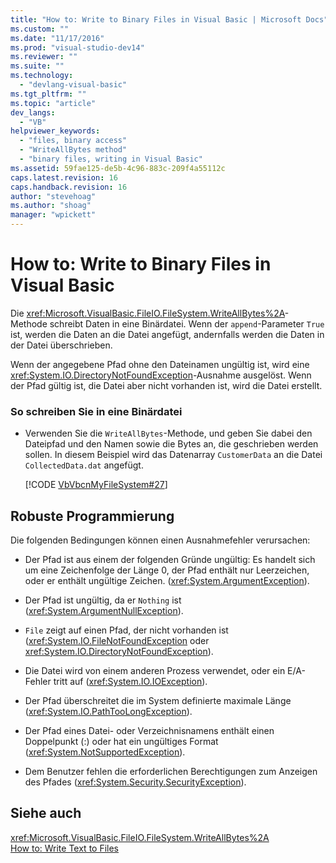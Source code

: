 ```yaml
---
title: "How to: Write to Binary Files in Visual Basic | Microsoft Docs"
ms.custom: ""
ms.date: "11/17/2016"
ms.prod: "visual-studio-dev14"
ms.reviewer: ""
ms.suite: ""
ms.technology: 
  - "devlang-visual-basic"
ms.tgt_pltfrm: ""
ms.topic: "article"
dev_langs: 
  - "VB"
helpviewer_keywords: 
  - "files, binary access"
  - "WriteAllBytes method"
  - "binary files, writing in Visual Basic"
ms.assetid: 59fae125-de5b-4c96-883c-209f4a55112c
caps.latest.revision: 16
caps.handback.revision: 16
author: "stevehoag"
ms.author: "shoag"
manager: "wpickett"
---
```

# How to: Write to Binary Files in Visual Basic
Die <xref:Microsoft.VisualBasic.FileIO.FileSystem.WriteAllBytes%2A>\-Methode schreibt Daten in eine Binärdatei.  Wenn der `append`\-Parameter `True` ist, werden die Daten an die Datei angefügt, andernfalls werden die Daten in der Datei überschrieben.  
  
 Wenn der angegebene Pfad ohne den Dateinamen ungültig ist, wird eine <xref:System.IO.DirectoryNotFoundException>\-Ausnahme ausgelöst.  Wenn der Pfad gültig ist, die Datei aber nicht vorhanden ist, wird die Datei erstellt.  
  
### So schreiben Sie in eine Binärdatei  
  
-   Verwenden Sie die `WriteAllBytes`\-Methode, und geben Sie dabei den Dateipfad und den Namen sowie die Bytes an, die geschrieben werden sollen.  In diesem Beispiel wird das Datenarray `CustomerData` an die Datei `CollectedData.dat` angefügt.  
  
     [!CODE [VbVbcnMyFileSystem#27](../CodeSnippet/VS_Snippets_VBCSharp/VbVbcnMyFileSystem#27)]  
  
## Robuste Programmierung  
 Die folgenden Bedingungen können einen Ausnahmefehler verursachen:  
  
-   Der Pfad ist aus einem der folgenden Gründe ungültig: Es handelt sich um eine Zeichenfolge der Länge 0, der Pfad enthält nur Leerzeichen, oder er enthält ungültige Zeichen.  \(<xref:System.ArgumentException>\).  
  
-   Der Pfad ist ungültig, da er `Nothing` ist \(<xref:System.ArgumentNullException>\).  
  
-   `File` zeigt auf einen Pfad, der nicht vorhanden ist \(<xref:System.IO.FileNotFoundException> oder <xref:System.IO.DirectoryNotFoundException>\).  
  
-   Die Datei wird von einem anderen Prozess verwendet, oder ein E\/A\-Fehler tritt auf \(<xref:System.IO.IOException>\).  
  
-   Der Pfad überschreitet die im System definierte maximale Länge \(<xref:System.IO.PathTooLongException>\).  
  
-   Der Pfad eines Datei\- oder Verzeichnisnamens enthält einen Doppelpunkt \(:\) oder hat ein ungültiges Format \(<xref:System.NotSupportedException>\).  
  
-   Dem Benutzer fehlen die erforderlichen Berechtigungen zum Anzeigen des Pfades \(<xref:System.Security.SecurityException>\).  
  
## Siehe auch  
 <xref:Microsoft.VisualBasic.FileIO.FileSystem.WriteAllBytes%2A>   
 [How to: Write Text to Files](../../../../visual-basic/developing-apps/programming/drives-directories-files/how-to-write-text-to-files.md)